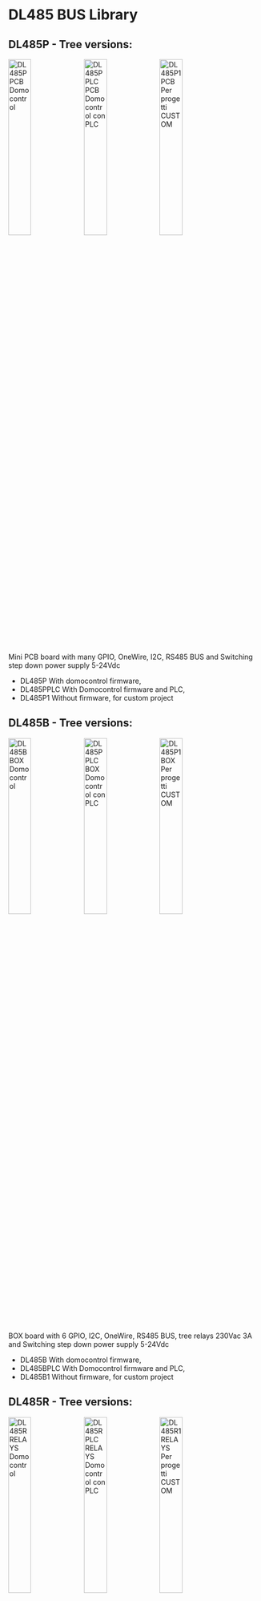 DL485 BUS Library
=================

## DL485P - Tree versions: 
<div>
    <img src="document/image/DL485PB.png" width="30%" style="float:left;" title="DL485P PCB Domocontrol" />
    <img src="document/image/DL485PB.png" width="30%" style="float:left;" title="DL485PPLC PCB Domocontrol con PLC" />
    <img src="document/image/DL485P1B.png" width="30%"  title="DL485P1 PCB Per progetti CUSTOM" />
</div>

Mini PCB board with many GPIO, OneWire, I2C, RS485 BUS and Switching step down power supply 5-24Vdc
- DL485P With domocontrol firmware, 
- DL485PPLC With Domocontrol firmware and PLC, 
- DL485P1 Without firmware, for custom project 


## DL485B - Tree versions: 
<div>
    <img src="document/image/DL485BB.png" width="30%" style="float:left;" title="DL485B BOX Domocontrol" />
    <img src="document/image/DL485BB.png" width="30%" style="float:left;" title="DL485PPLC BOX Domocontrol con PLC" />
    <img src="document/image/DL485B1B.png" width="30%"  title="DL485P1 BOX Per progetti CUSTOM" />
</div>

BOX board with 6 GPIO, I2C, OneWire, RS485 BUS, tree relays 230Vac 3A and Switching step down power supply 5-24Vdc
- DL485B With domocontrol firmware, 
- DL485BPLC With Domocontrol firmware and PLC, 
- DL485B1 Without firmware, for custom project 


## DL485R - Tree versions: 
<div>
    <img src="document/image/DL485RB.png" width="30%" style="float:left;" title="DL485R RELAYS Domocontrol" />
    <img src="document/image/DL485RB.png" width="30%" style="float:left;" title="DL485RPLC RELAYS Domocontrol con PLC" />
    <img src="document/image/DL485R1B.png" width="30%"  title="DL485R1 RELAYS Per progetti CUSTOM" />
</div>

RELAYS board with 6 GPIO, I2C, OneWire, RS485 BUS, Switching step down power supply 5-24Vdc
- DL485R With domocontrol firmware, 
- DL485RPLC With Domocontrol firmware and PLC, 
- DL485R1 Without firmware, for custom project 


## DL485M - Tree versions: 
<div>
    <img src="document/image/DL485MB.png" width="30%" style="float:left;" title="DL485M Domocontrol" />
    <img src="document/image/DL485MB.png" width="30%" style="float:left;" title="DL485MPLC Domocontrol con PLC" />
    <img src="document/image/DL485MB.png" width="30%"  title="DL485M1 per progetti CUSTOM" />
</div>

MAXY board with many GPIO, I2C, OneWire, RS485 BUS, Switching step down power supply 5-24Vdc
- DL485M With domocontrol firmware, 
- DL485MPLC With Domocontrol firmware and PLC, 
- DL485M1 Without firmware, for custom project 


## DL485Dx - Two versions: 
<div>
    <img src="document/image/DL485D1B.png" width="48%" style="float:left;" title="DL485D Smart Dimmer LED" />
    <img src="document/image/DL485D3B.png" width="48%" style="float:left;" title="DL485D3 Smart Dimmer LED 3 channels" />
</div>

RELAYS board with many GPIO, I2C, OneWire, RS485 BUS, two spdt relays 230Vac 3A and Switching step down power supply 5-24Vdc
- DL485D Smart dimmer LED,
- DL485D3 Smart dimmer LED 3 channels

## English

Library to command DL485 Board's with 2 twisted wires.

More informations at address <a href="https://wiki.my-tek.it/doku.php">Domocontrol.info</a>

### Functionality of the DL485x boards

The DL485x series boards are equal nodes that send their data packets in turn on the RS485 network without stall. The data are available to all connected nodes and possibly also to a possible general control system such as Domoticz and / or other home automation systems.

In rotation, each node, if turned on and connected, sends its data packet in the BUS, when instead a node is turned off, disconnected or busy, it will not enter the network and the tour will continue with the next node ready to operate.

A node has no information to send, it just sends a very short packet called Ping to synchronize the whole network.

All the cards of the DL485x series have the possibility of:
- read and write digital I/O
- Read analog inputs
- Activate the PWM outputs
- Read OneWIRE DS18B20 temperature sensors
- Read I2C sensors (AM2320, BME280, TLS2561 ....)

All distributed on RS485 BUS with a simple twisted pair which can reach hundreds of meters.

- Possibility of having a PLC on board on each card to automate the various I/O: example lighting of lights in real time on event.
- PLC functions available: equal, and, or, xor, odd, even, toggle_on, toggle_on_off, timer, autostart_timer, test_nio_>=_n, test_nio_into_n test_schmitt_nio, analog_in_=_n, analog_in_>_n, analog_in_>=_n, analog_in_schmitt, if_analog_in1_=_analog_in2, if_analog_in1_>_analog_in2, if_analog_in1_>=_analog_in2, if_analog_in1_-_analog_in2_schmitt_value, analog_in_+_n, analog_in_-_n, analog_in_*_n, analog_in_/_n, analog_in_%_n, 
analog_in_lim_max_n, analog_in_lim_min_n, analog_in1_+_analog_in2, analog_in1_-_analog_in2, analog_in1_*_analog_in2, analog_in1_/_analog_in2, analog_in1_%_analog_in2,  analog_in1_min_analog_in2, analog_in1_max_analog_in2, or_transition_on, last_change, last_change_all, time_meter, counter_up_dw, counter_up, counter_dw, powermeter, power_on.
More information on <a href="https://wiki.my-tek.it/doku.php?id=plc">PLC functions</a>


## Italiano

Libreria per gestione schede domotiche serie DL485x

### Funzionalità delle schede DL485x

Le schede della serie DL485x sono dei nodi paritari che inviano a turno i loro pacchetti di dati sulla rete RS485 senza stallo. I dati sono a disposizione di tutti i nodi connessi ed eventualmente anche ad un eventuale sistema generale di controllo quale Domoticz e/o altri sistemi domotici.

A rotazione ciascun nodo, se acceso e connesso, invia il suo pacchetto dati nel BUS, quando invece un nodo è spento, scollegato oppure occupato, non si inserirà in rete e il giro proseguirà con il successivo nodo pronto a trasmettere.

Se un nodo non ha informazioni da inviare si limita ad inviare un brevissimo pacchetto chiamato Ping per la sincronizzazione di tutta la rete.

Tutte le Board della serie DL485x hanno la possibilità di: 
- leggere e scrivere I/O digitali
- Leggere ingressi analogici
- Attivare delle uscite PWM
- Leggere sensori di temperatura OneWIRE DS18B20
- Leggere sensori I2C (AM2320, BME280, TLS2561....)

Il tutto distribuito su BUS RS485 con semplice doppino twistato che può raggiungere le centinaia di metri.

- Possibilità di avere un PLC a bordo su ciascuna scheda per automatizzare i vari I/O: esempio accensione di Luci in tempo reale su evento.
- Funzioni PLC disponibili: equal, and, or, xor, odd, even, toggle_on, toggle_on_off, timer, autostart_timer, test_nio_>=_n, test_nio_into_n test_schmitt_nio, analog_in_=_n, analog_in_>_n, analog_in_>=_n, analog_in_schmitt, if_analog_in1_=_analog_in2, if_analog_in1_>_analog_in2, if_analog_in1_>=_analog_in2, if_analog_in1_-_analog_in2_schmitt_value, analog_in_+_n, analog_in_-_n, analog_in_*_n, analog_in_/_n, analog_in_%_n, 
analog_in_lim_max_n, analog_in_lim_min_n, analog_in1_+_analog_in2, analog_in1_-_analog_in2, analog_in1_*_analog_in2, analog_in1_/_analog_in2, analog_in1_%_analog_in2,  analog_in1_min_analog_in2, analog_in1_max_analog_in2, or_transition_on, last_change, last_change_all, time_meter, counter_up_dw, counter_up, counter_dw, powermeter, power_on.
Più informazioni sulle <a href="https://www.my-tek.it/wiki/doku.php?id=plc">funzioni PLC</a>

### Installazione

1. Aggiornare e Installare i seguenti pacchetti da terminale:
```
sudo apt update
sudo apt upgrade
sudo apt install python3-dev python3-serial git python3-pip
```

2. Installare la libreria DL485_BUS
```
cd /home/pi/
git clone https://github.com/lucasub/DL485_BUS.git DL485_BUS
```

3. Entrare nella cartella DL485_BUS con

```
cd ~/DL485_BUS
```

4. All'interno sono presenti alcuni file tra cui:
- dl485p.py -> libreria
- config.json -> contiene tutta la configurazione delle schede
- TSL2561.py -> modulo per la gestione del sensore luminosità
- requirements.txt con tutte le dipendenze
- README.md -> questo file che descrive il sistema e l'installazione

5. Installare le dipendenze con il comando: 
```
sudo pip3 install -r requirements.txt
```

### Impostazione del file di configurazione config.json

Vedere a questo indirizzo <a href="https://wiki.my-tek.it/doku.php">Domocontrol Wiki</a>

### Esecuzione del programma

Da terminale:

```
python3 dl485.py p
```

<img src="document/image/DL485_execute.png" width="500px" style="float:left;" />

Invio configurazione

<img src="document/image/DL485_invio_configurazione.png" width="500px" style="float:left;" />

Monitoraggio degli I/O e sensori

<img src="document/image/DL485_monitor.png" width="500px" style="float:left;" />


Verrà mostrato a video tutte le fasi con la programmazione e la ricezione dei vari dati


### Contribuire

Visita https://wiki.my-tek.it/doku.php
